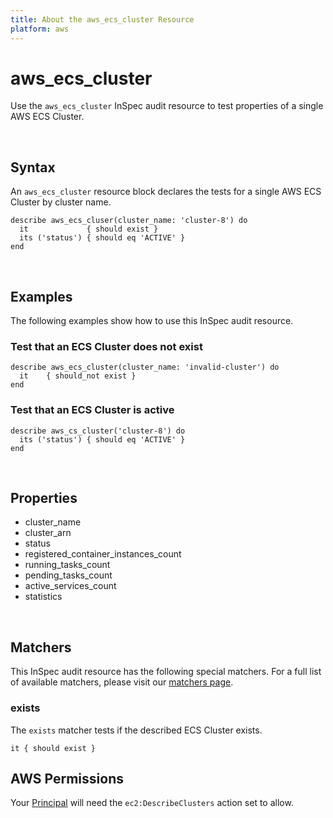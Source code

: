 ```yaml
---
title: About the aws_ecs_cluster Resource
platform: aws
---
```


# aws\_ecs\_cluster

Use the `aws_ecs_cluster` InSpec audit resource to test properties of a single AWS ECS Cluster.

<br>

## Syntax

An `aws_ecs_cluster` resource block declares the tests for a single AWS ECS Cluster by cluster name.

    describe aws_ecs_cluser(cluster_name: 'cluster-8') do
      it             { should exist }
      its ('status') { should eq 'ACTIVE' }
    end

<br>

## Examples

The following examples show how to use this InSpec audit resource.

### Test that an ECS Cluster does not exist

    describe aws_ecs_cluster(cluster_name: 'invalid-cluster') do
      it    { should_not exist }
    end

### Test that an ECS Cluster is active

    describe aws_cs_cluster('cluster-8') do
      its ('status') { should eq 'ACTIVE' }
    end

<br>

## Properties

* cluster_name 
* cluster_arn 
* status 
* registered_container_instances_count 
* running_tasks_count
* pending_tasks_count
* active_services_count
* statistics

<br>

## Matchers

This InSpec audit resource has the following special matchers. For a full list of available matchers, please visit our [matchers page](https://www.inspec.io/docs/reference/matchers/).

### exists

The `exists` matcher tests if the described ECS Cluster exists.

    it { should exist }

## AWS Permissions

Your [Principal](https://docs.aws.amazon.com/IAM/latest/UserGuide/intro-structure.html#intro-structure-principal) will need the `ec2:DescribeClusters` action set to allow.

